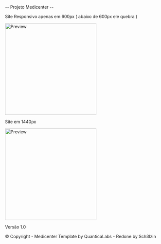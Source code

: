 -- Projeto Medicenter --

Site Responsivo apenas em 600px ( abaixo de 600px ele quebra )

<p>
<img src="Preview/Preview1400px.png" width="300px" alt="Preview">
</p>
  
Site em 1440px

<p>
<img src="Preview/Preview1400px.png" width="300px" alt="Preview">
</p>
  
Versão 1.0

© Copyright - Medicenter Template by QuanticaLabs - Redone by Sch3lzin
